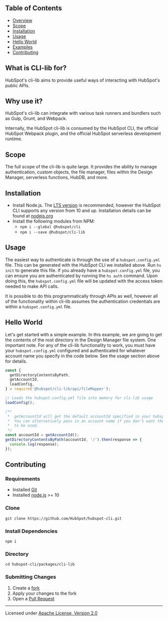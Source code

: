 ## Table of Contents

- [Overview](#what-is-cli-lib-for)
- [Scope](#scope)
- [Installation](#installation)
- [Usage](#usage)
- [Hello World](#hello-world)
- [Examples](https://github.com/HubSpot/hubspot-cli/tree/master/examples/cli-lib)
- [Contributing](#contributing)

## What is CLI-lib for?

HubSpot's cli-lib aims to provide useful ways of interacting with HubSpot's public APIs.

## Why use it?

HubSpot's cli-lib can integrate with various task runners and bundlers such as Gulp, Grunt, and Webpack.

Internally, the HubSpot cli-lib is consumed by the HubSpot CLI, the official HubSpot Webpack plugin, and the official HubSpot serverless development runtime.

## Scope

The full scope of the cli-lib is quite large. It provides the ability to manage authentication, custom objects, the file manager, files within the Design Manager, serverless functions, HubDB, and more.

## Installation

- Install Node.js. The [LTS version](https://nodejs.org) is recommended, however the HubSpot CLI supports any version from 10 and up. Installation details can be found at [nodejs.org](https://nodejs.org)
- Install the following modules from NPM:
  - `npm i --global @hubspot/cli`
  - `npm i --save @hubspot/cli-lib`

## Usage

The easiest way to authenticate is through the use of a `hubspot.config.yml` file. This can be generated with the HubSpot CLI we installed above. Run `hs init` to generate this file. If you already have a `hubspot.config.yml` file, you can ensure you are authenticated by running the `hs auth` command. Upon doing this, the `hubspot.config.yml` file will be updated with the access token needed to make API calls.

It is possible to do this programmatically through APIs as well, however all of the functionality within cli-lib assumes the authentication credentials are within a `hubspot.config.yml` file.

## Hello World

Let's get started with a simple example. In this example, we are going to get the contents of the root directory in the Design Manager file system. One important note. For any of the cli-lib functionality to work, you must have your `hubspot.config.yml` configured and authenticated for whatever account name you specify in the code below. See the usage section above for details.

```js
const {
  getDirectoryContentsByPath,
  getAccountId,
  loadConfig,
} = require('@hubspot/cli-lib/api/fileMapper');

// Loads the hubspot.config.yml file into memory for cli-lib usage
loadConfig();

/**
 *  getAccountId will get the default accountId specified in your hubspot.config.yml file
 *  You can alternatively pass in an account name if you don't want the default account
 *  to be used.
 */
const accountId = getAccountId();
getDirectoryContentsByPath(accountId, '/').then(response => {
  console.log(response);
});
```

## Contributing

### Requirements

- Installed [Git](https://git-scm.com/book/en/v2/Getting-Started-Installing-Git)
- Installed [node.js](https://nodejs.org) >= 10

### Clone

`git clone https://github.com/HubSpot/hubspot-cli.git`

### Install Dependencies

`npm i`

### Directory

`cd hubspot-cli/packages/cli-lib`

### Submitting Changes

1. Create a [fork](https://github.com/HubSpot/hubspot-cli/fork)
2. Apply your changes to the fork
3. Open a [Pull Request](https://github.com/HubSpot/hubspot-cli/pulls)

---

Licensed under [Apache License, Version 2.0](http://www.apache.org/licenses/LICENSE-2.0)
